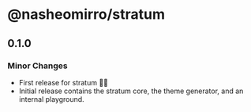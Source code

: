 # @nasheomirro/stratum

## 0.1.0

### Minor Changes

- First release for stratum 🎉🎉
- Initial release contains the stratum core, the theme generator, and an internal playground.
